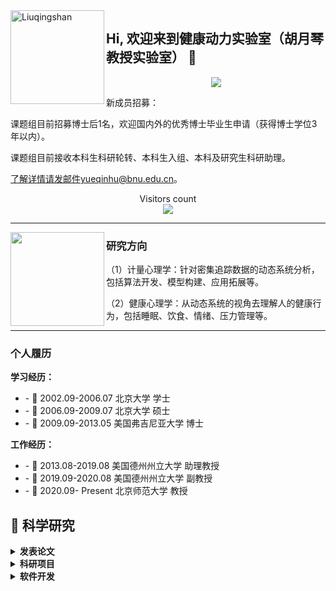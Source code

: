 <img align="left" height="150" alt="Liuqingshan" src="https://raw.githubusercontent.com/673aa/673aa/main/img/HDLab.jfif?v=4?transparent=1&palette=1"/>

## Hi, 欢迎来到健康动力实验室（胡月琴教授实验室） 👋
<p align="center">
  <a align="center" href="https://github.com/673aa/readme-typing-svg"><img src="https://readme-typing-svg.herokuapp.com?&font=IBM+Plex+Sans&color=F72EE2&size=25&lines=Welcome+to+胡+月+琴+教+授+实+验+室;Welcome+to+健+康+动+力+实+验+室+!](https://readme-typing-svg.herokuapp.com?font=Fira+Code&pause=1000&color=F70000&width=435&lines=Welcome+to+胡+月+琴+教+授+实+验+室;Welcome+to+健+康+动+力+实+验+室+!" /></a>
</p>
<p>

新成员招募：

课题组目前招募博士后1名，欢迎国内外的优秀博士毕业生申请（获得博士学位3年以内）。

课题组目前接收本科生科研轮转、本科生入组、本科及研究生科研助理。

了解详情请发邮件yueqinhu@bnu.edu.cn。
</p>
<p align="center"> 
  Visitors count<br>
  <img src="https://profile-counter.glitch.me/yueqinhu/count.svg" />
</p>

  ---
 <p>
  <img width="150" align='left' src="https://psych.bnu.edu.cn/images/2022-08/618826f5747b4406bb42b76a2d1f2f79.png">
</p>

### 研究方向

（1）计量心理学：针对密集追踪数据的动态系统分析，包括算法开发、模型构建、应用拓展等。

（2）健康心理学：从动态系统的视角去理解人的健康行为，包括睡眠、饮食、情绪、压力管理等。

 ---
 ### 个人履历
**学习经历：**
<ul>
  <li>- 🔭 2002.09-2006.07   北京大学               学士</li>
  <li>- 🌱 2006.09-2009.07   北京大学               硕士</li>
  <li>- 👯 2009.09-2013.05   美国弗吉尼亚大学       博士</li>
</ul>

**工作经历：**
<ul>
  <li>- 🔭 2013.08-2019.08   美国德州州立大学       助理教授</li>
  <li>- 🌱 2019.09-2020.08   美国德州州立大学       副教授</li>
  <li>- 👯 2020.09- Present   北京师范大学               教授</li>
</ul>

<h2>🚀 科学研究</h2>
<details>
 <summary><strong>发表论文</strong></summary>
<p align="left">
Luo, X., & Hu, Y.* (in press). Temporal misalignment in intensive longitudinal data: Consequences and solutions based on dynamic structural equation models. Structural Equation Modeling.

 Gan, Y., Wang, L., Schwarzer, R., Chen, G., & Hu, Y.* (in press). Eating Healthy Under Work Stress: A Gene Stress Interaction Model. Health Psychology.

 胡月琴，王理中，陈钢，甘怡群. (2023). CSF3R和行动控制对应激与健康饮食关系的调节作用：应激影响健康行为的个体化模型的初步证据. 心理学报. 55，8，1-12.

吴凡，胡月琴. (2023). 人格动态性：过程与特质整合视角. 心理科学进展.

Luo, X., & Hu, Y.* (2023). The competitive interaction between food cravings and unhealthy snacking: an application of the predator-prey model in psychology. Current Psychology. Doi: 10.1007/s12144-022-03848-8

Yao, Z.*, Xu, J., L., K., & Hu, Y.*(2023). A dynamical systems investigation of the co-regulation between perceived daily parental warmth and adolescent attention-deficit/hyperactivity disorder symptoms. Research on Child and Adolescent Psychopathology. Doi: 10.1007/10802-023-01039-y

Xu, J., Wang, H., Liu, S., Hale, M., Weng, X., Ahemaitijiang, N., Hu., Y.*, Suveg, C., & Han, Z*. (2023). Relations among family, peer, and academic stress and adjustment in Chinese adolescents: A daily diary analysis. Developmental Psychology. https://doi.org/10.1037/dev0001538

De Nadai, A., Hu, Y., & Thompson, W. K. (2022). Data pollution in Neuropsychiatry-an under-recognized but critical barrier to research progress. JAMA Psychiatry, 79(2), 97-98.

 Shen, Y., Lee, H., Choi, Y., Hu, Y., & Kim, K. (2022). Ethnic-racial socialization, ethnic-racial identity, and depressive symptoms in Korean adolescents in the United States and China. Journal of Youth and Adolescence, 51(2), 377-392.

 Li, Y., Hu, Y., Yang, W., Wang, Y. (2021). Daily interventions and assessments: The effect of online self-compassion meditation on psychological health. Applied Psychology: Health Well-Being, 13(4), 906-921.

Hu, Y., Stephenson, K., & Klare, D. (2020). The dynamic relationship between daily caffeine intake and sleep duration in middle-aged and older adults. Journal of Sleep Research, 29(6), e12996
Snyder, M., Haskard-Zolnierek, K., Howard, K., & Hu, Y. (2020). Weight stigma is associated with provider-patient relationship factors and adherence for individuals with hypothyroidism. Journal of Health Psychology, 27(3), 702-712.

Hu, Y., Visser, M., & Kaiser, S. (2020). Perceived Stress and Sleep Quality in Midlife and Later: Controlling for Genetic and Environmental Influences. Behavioral Sleep Medicine, 18(4), 537-549.

Ginsburg, H., Hu, Y., & Robinson, B. (2020). Little Albert’s fear conditioning disappears when Watson’s different presentations of the rat before and after conditioning are controlled. North American Journal of Psychology, 22(4), 661-678.

Shen,Y., Seo, E., Hu, Y., Zhang, M., & Chao, R. K. (2019). Measurement Invariance of Language Brokering Extent and Attitudes in Linguistic Minority Adolescents: Item Response Theory Analyses. Cultural Diversity and Ethnic Minority Psychology, 25, 170-178.

Hu, Y., & Treinen, R. F. (2019). A one-step method for modeling intensive longitudinal data with differential equations. British Journal of Mathematical and statistical psychology, 1, 38-60.

Menge, L. R., Hu Y., Crixell, S., Lloyd, L, Bezner, J., Burke, T. (2019). Influences on Catered Event Ordering in a University Workplace: Development and Validation of the Understanding Food Ordering (UFO) Survey. American Journal of Health Promotion, 33(4), 616-619.

Hu, Y., Huang, Y. (2018). Dynamic Regulation toward an External Stimulus: A Differential Equation Model. Multivariate Behavioral Research, 53(6), 925-939.

Hu, Y., Wang, Y., Sun, Y., Arteta Garcia, J., & Purol, S. (2018). Diary Study: The Protective Role of Self-Compassion on Stress-related Poor Sleep Quality. Mindfulness, 9, 1931-1940.

Menge, L.R., Crixell, S., Hu, Y., Lloyd, L., Bezner, J., Burke, T. Oliver, J. (2018). Policies and Other Influences on Food-Ordering Decisions for Catered Events in a University Workplace. Journal of Nutrition Education and Behavior, 7, S122-S123.

Hu, Y., Boker, S. (2017). Latent differential equation models for binary and ordinal data. Structural Equation Modeling: A Multidisciplinary Journal. 24, 52-64.

Hu, Y., Nesselroade, J. R., Erbacher, M. K., Boker, S. M., Burt, S. A., Keel, P. K., Neale, M. C., Sisk, C. L., & Klump, K. (2016). Test reliability at the individual level. Structural Equation Modeling: A Multidisciplinary Journal, 23, 532-543.

Boker, S. M., Staples, A. D., & Hu, Y. (2016). Dynamics of change and change in dynamics. Journal for Person-Oriented Research, 2, 34-55.

Arteta Garcia, J., Cobos, B. A., Hu, Y., Jordan, K., & Howard, K. (2016). Evaluation of how depression and anxiety mediate the relationship between pain catastrophizing and prescription opioid misuse in a chronic pain population. Pain Medicine, 17(2), 295-303.

Hu, Y., Xu, Y., Tornello, S. (2016). Stability of self-reported same-sex and bisexual Attraction from adolescence to adulthood. Archives of Sexual Behavior, 45(3), 651-659.

Hu, Y., Boker, S., Neale, M., & Klump, K. (2014). Coupled Latent Differential Equation with Moderators: Simulation and Application. Psychological Methods, 19, 56-71.

Lambert, A. E., Hu,Y.,  Magee, J. C.,  Beadel, J. R. & Teachman, B. A. (2014). Thought Suppression Across Time: Change in Frequency and Duration of Thought Recurrence. Journal of Obsessive Compulsive and Related Disorders, 1, 21-28.

Gasimova, F., Robitzsch, A., Wilhelm, O., Boker, S., Hu, Y., & Hülür, G. (2014). Dynamical systems analysis applied to working memory data. Frontiers in Psychology, 5, 687.

Haedt-Matt, A. A., Keel, P. K., Racine, S., Burt, A., Hu, Y., Boker, S., Neale, M., & Klump, K. (2014). Do emotional eating urges regulate affect? Concurrent and prospective associations and implications for risk models of binge eating. International Journal of Eating Disorders, 47(8), 874-877.

Hu, Y., & Boker, S. (2013). Permutation Tests of Coupled Latent Differential Equations, Multivariate Behavioral Research, 48, 160.

Klump, K.L., Keel, P.K., Racine, S.E., Burt, S.A., Neale, M., Sisk, C.L., Boker, S. M., & Hu, Y. (2013). The interactive effects of estrogen and progesterone on changes in emotional eating across the menstrual cycle. Journal of Abnormal Psychology, 122, 131-137.

Hu, Y., Gan, Y., Liu, Y., (2012). How Chinese people infer helper’s ambiguous intentions: Helper effort and interpersonal relationships. International Journal of Psychology, 1, 1-12.

Hu, Y., & Gan, Y., (2011). Future-Oriented Coping and Job Hunting among College Students. Psychological Record. 61(2), 253-268.

Gan, Y., Hu, Y., & Zhang, Y. (2010). Proactive and preventive coping in adjustment to college. Psychological record, 60, Spring issue.

胡月琴，甘怡群. (2008). 青少年心理韧性量表的编制和效度验证. 心理学报，40，902-912.

甘怡群，奚庄庄，胡月琴，张轶文. (2007). 核心自我评价预测学业倦怠的新成分：集体自尊. 北京大学学报，43， 716-722.

</p>
</details>

<details>
 <summary><strong>科研项目</strong></summary>
 国家自然科学基金科学基金面上项目，密集追踪数据动态建模新方法:数值优化算法及样本量设计(2022-2025，项目批准号：32171089)，主持

大学生自杀危机预防与干预全过程模型的建构、优化与应用研究（2022-2023，项目号：310499101，北京师范大学），子课题主持

中学生自伤与伤人风险测评工具的开发（2022-2023，杭州铭师堂），主持
National Institutes of Health (001452-00001): Innovative physiological predictors of college drinking. Co-Investigator

Texas State Research Enhancement Program: Using Derivatives to Analyze Within-Individual Fluctuations. Principal Investigator.

Texas State University Start-Up Fund: The Dynamic Relationship between Daily Habits and Healthy sleep. Principal Investigator

国家自然科学基金青年项目(31700961)：自我悲悯干预对心血管疾病患者心脏康复的作用与机制。参与

教育部人文社科专项项目（16YJCZH107）：自我悲悯干预对于成年初显期人群健康促进行为的干预研究。参与

广东省自然科学基金项目（2017A030310423）：儿童精神病态的异质性发展轨迹：表观遗传与教养环境的共同作用。参与
</details>

<details>
 <summary><strong>软件开发</strong></summary>
胡月琴，刘清山（2023）R包：deFit: Fitting Differential Equations to Time Series Data. https://cran.r-project.org/web/packages/deFit/index.html
 </details>

